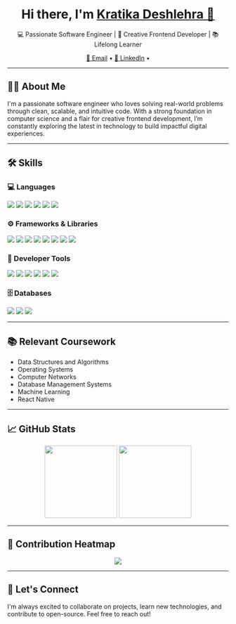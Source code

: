 <!-- Profile Header -->
<h1 align="center">Hi there, I'm <a href="https://your-portfolio-link.com" target="_blank">Kratika Deshlehra 👋</a></h1>

<p align="center">
  💻 Passionate Software Engineer | 🎨 Creative Frontend Developer | 📚 Lifelong Learner
</p>

<p align="center">
  <a href="mailto:kratikadeshlehra@gmail.com">📧 Email</a> •
  <a href="https://linkedin.com/in/kratikadeshlehra/">🔗 LinkedIn</a> •
</p>

---

## 🧑‍💻 About Me

I'm a passionate software engineer who loves solving real-world problems through clean, scalable, and intuitive code. With a strong foundation in computer science and a flair for creative frontend development, I’m constantly exploring the latest in technology to build impactful digital experiences.

---

## 🛠️ Skills

### 💻 Languages
<p>
  <img src="https://img.shields.io/badge/Java-007396?logo=java&logoColor=white&style=for-the-badge" />
  <img src="https://img.shields.io/badge/Python-3776AB?logo=python&logoColor=white&style=for-the-badge" />
  <img src="https://img.shields.io/badge/JavaScript-F7DF1E?logo=javascript&logoColor=black&style=for-the-badge" />
  <img src="https://img.shields.io/badge/TypeScript-3178C6?logo=typescript&logoColor=white&style=for-the-badge" />
  <img src="https://img.shields.io/badge/HTML5-E34F26?logo=html5&logoColor=white&style=for-the-badge" />
  <img src="https://img.shields.io/badge/CSS3-1572B6?logo=css3&logoColor=white&style=for-the-badge" />
</p>

### ⚙️ Frameworks & Libraries
<p>
  <img src="https://img.shields.io/badge/React-61DAFB?logo=react&logoColor=black&style=for-the-badge" />
  <img src="https://img.shields.io/badge/React_Native-61DAFB?logo=react&logoColor=black&style=for-the-badge" />
  <img src="https://img.shields.io/badge/Redux_Toolkit-764ABC?logo=redux&logoColor=white&style=for-the-badge" />
  <img src="https://img.shields.io/badge/Bootstrap-7952B3?logo=bootstrap&logoColor=white&style=for-the-badge" />
  <img src="https://img.shields.io/badge/Semantic_UI-35BDB2?logo=semantic-ui-react&logoColor=white&style=for-the-badge" />
  <img src="https://img.shields.io/badge/Pandas-150458?logo=pandas&logoColor=white&style=for-the-badge" />
  <img src="https://img.shields.io/badge/NumPy-013243?logo=numpy&logoColor=white&style=for-the-badge" />
  <img src="https://img.shields.io/badge/Matplotlib-11557C?logo=matplotlib&logoColor=white&style=for-the-badge" />
</p>

### 🧰 Developer Tools
<p>
  <img src="https://img.shields.io/badge/Git-F05032?logo=git&logoColor=white&style=for-the-badge" />
  <img src="https://img.shields.io/badge/GitHub-181717?logo=github&logoColor=white&style=for-the-badge" />
  <img src="https://img.shields.io/badge/Windows-0078D6?logo=windows&logoColor=white&style=for-the-badge" />
  <img src="https://img.shields.io/badge/VS_Code-007ACC?logo=visual-studio-code&logoColor=white&style=for-the-badge" />
  <img src="https://img.shields.io/badge/Figma-F24E1E?logo=figma&logoColor=white&style=for-the-badge" />
  <img src="https://img.shields.io/badge/Jupyter-F37626?logo=jupyter&logoColor=white&style=for-the-badge" />
</p>

### 🗄️ Databases
<p>
  <img src="https://img.shields.io/badge/SQL-003B57?logo=sqlite&logoColor=white&style=for-the-badge" />
  <img src="https://img.shields.io/badge/MySQL-4479A1?logo=mysql&logoColor=white&style=for-the-badge" />
  <img src="https://img.shields.io/badge/Firebase-FCC624?logo=firebase&logoColor=black&style=for-the-badge" />
</p>

---

## 📚 Relevant Coursework

- Data Structures and Algorithms  
- Operating Systems  
- Computer Networks  
- Database Management Systems  
- Machine Learning  
- React Native

---

## 📈 GitHub Stats

<p align="center">
  <img src="https://github-readme-stats.vercel.app/api?username=kratikaDeshlehra&show_icons=true&theme=radical" height="165" />
  <img src="https://github-readme-stats.vercel.app/api/top-langs/?username=kratikaDeshlehra&layout=compact&theme=radical" height="165" />
</p>

---
## 🌱 Contribution Heatmap

<p align="center">
  <img src="https://github-readme-activity-graph.vercel.app/graph?username=kratikaDeshlehra&theme=react-dark&area=true&hide_border=true" />
</p>

---

## 🤝 Let's Connect

I'm always excited to collaborate on projects, learn new technologies, and contribute to open-source. Feel free to reach out!


